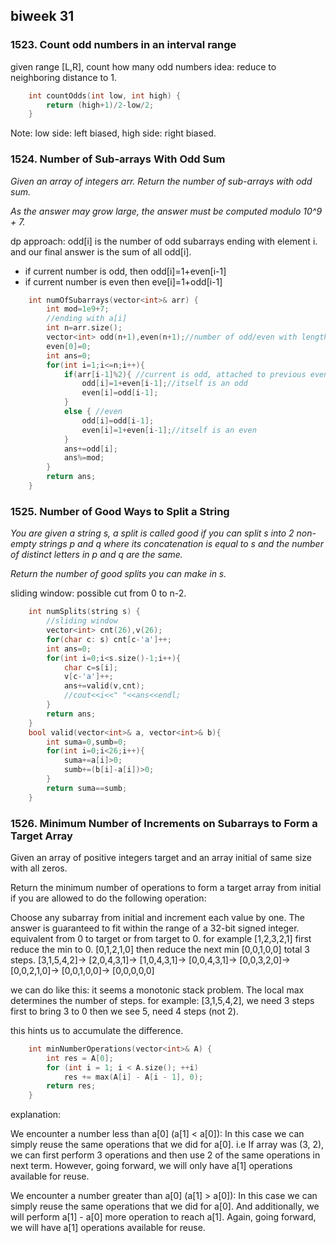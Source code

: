 ## biweek 31

### 1523. Count odd numbers in an interval range
given range [L,R], count how many odd numbers
idea: reduce to neighboring distance to 1.
```cpp
    int countOdds(int low, int high) {
        return (high+1)/2-low/2;
    }
```

Note: low side: left biased, high side: right biased.

### 1524. Number of Sub-arrays With Odd Sum
<em>
Given an array of integers arr. Return the number of sub-arrays with odd sum.

As the answer may grow large, the answer must be computed modulo 10^9 + 7.
</em>

dp approach:
odd[i] is the number of odd subarrays ending with element i.
and our final answer is the sum of all odd[i].

- if current number is odd, then odd[i]=1+even[i-1]
- if current number is even then eve[i]=1+odd[i-1]

```cpp
    int numOfSubarrays(vector<int>& arr) {
        int mod=1e9+7;
        //ending with a[i]
        int n=arr.size();
        vector<int> odd(n+1),even(n+1);//number of odd/even with length n
        even[0]=0;
        int ans=0;
        for(int i=1;i<=n;i++){
            if(arr[i-1]%2){ //current is odd, attached to previous even
                odd[i]=1+even[i-1];//itself is an odd
                even[i]=odd[i-1];
            }
            else { //even
                odd[i]=odd[i-1];
                even[i]=1+even[i-1];//itself is an even
            }
            ans+=odd[i];
            ans%=mod;
        }
        return ans;
    }
```

### 1525. Number of Good Ways to Split a String
<em>
You are given a string s, a split is called good if you can split s into 2 non-empty strings p and q where its concatenation is equal to s and the number of distinct letters in p and q are the same.

Return the number of good splits you can make in s.
</em>

sliding window: possible cut from 0 to n-2.

```cpp
    int numSplits(string s) {
        //sliding window
        vector<int> cnt(26),v(26);
        for(char c: s) cnt[c-'a']++;
        int ans=0;
        for(int i=0;i<s.size()-1;i++){
            char c=s[i];
            v[c-'a']++;
            ans+=valid(v,cnt);
            //cout<<i<<" "<<ans<<endl;
        }
        return ans;
    }
    bool valid(vector<int>& a, vector<int>& b){
        int suma=0,sumb=0;
        for(int i=0;i<26;i++){
            suma+=a[i]>0;
            sumb+=(b[i]-a[i])>0;
        }
        return suma==sumb;
    }
```

### 1526. Minimum Number of Increments on Subarrays to Form a Target Array
</em>
Given an array of positive integers target and an array initial of same size with all zeros.

Return the minimum number of operations to form a target array from initial if you are allowed to do the following operation:

Choose any subarray from initial and increment each value by one.
The answer is guaranteed to fit within the range of a 32-bit signed integer.
</em>
equivalent from 0 to target or from target to 0.
for example [1,2,3,2,1]
first reduce the min to 0. [0,1,2,1,0]
then reduce the next min [0,0,1,0,0]
total 3 steps.
[3,1,5,4,2]->
[2,0,4,3,1]->
[1,0,4,3,1]->
[0,0,4,3,1]->
[0,0,3,2,0]->
[0,0,2,1,0]->
[0,0,1,0,0]->
[0,0,0,0,0]

we can do like this:
it seems a monotonic stack problem. The local max determines the number of steps.
for example: [3,1,5,4,2], we need 3 steps first to bring 3 to 0
then we see 5, need 4 steps (not 2).

this hints us to accumulate the difference.

```cpp
    int minNumberOperations(vector<int>& A) {
        int res = A[0];
        for (int i = 1; i < A.size(); ++i)
            res += max(A[i] - A[i - 1], 0);
        return res;
    }
```
explanation:

We encounter a number less than a[0] (a[1] < a[0]): In this case we can simply reuse the same operations that we did for a[0]. i.e If array was (3, 2), we can first perform 3 operations and then use 2 of the same operations in next term. However, going forward, we will only have a[1] operations available for reuse.

We encounter a number greater than a[0] (a[1] > a[0]): In this case we can simply reuse the same operations that we did for a[0]. And additionally, we will perform a[1] - a[0] more operation to reach a[1]. Again, going forward, we will have a[1] operations available for reuse.	


 
	
	
 
